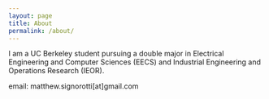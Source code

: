 ```yaml
---
layout: page
title: About
permalink: /about/
---
```


I am a UC Berkeley student pursuing a double major in Electrical Engineering and Computer Sciences (EECS) and Industrial Engineering and Operations Research (IEOR).

email: matthew.signorotti[at]gmail.com
